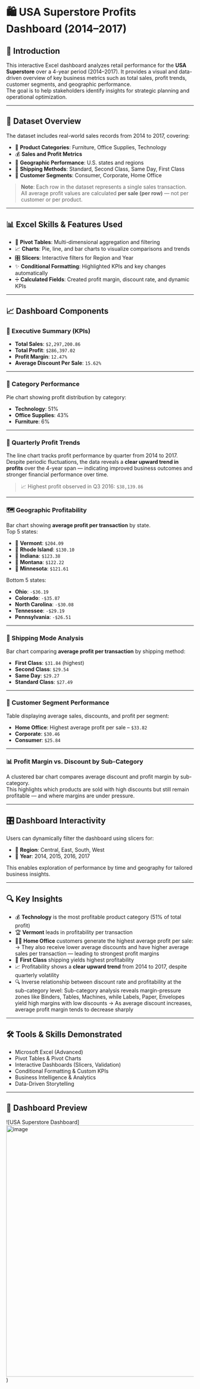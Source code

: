# 🛍 USA Superstore Profits Dashboard (2014–2017)

## 📌 Introduction  
This interactive Excel dashboard analyzes retail performance for the **USA Superstore** over a 4-year period (2014–2017). It provides a visual and data-driven overview of key business metrics such as total sales, profit trends, customer segments, and geographic performance.  
The goal is to help stakeholders identify insights for strategic planning and operational optimization.

---

## 📁 Dataset Overview  
The dataset includes real-world sales records from 2014 to 2017, covering:

- 💼 **Product Categories**: Furniture, Office Supplies, Technology  
- 💰 **Sales and Profit Metrics**  
- 📍 **Geographic Performance**: U.S. states and regions  
- 🚚 **Shipping Methods**: Standard, Second Class, Same Day, First Class  
- 👥 **Customer Segments**: Consumer, Corporate, Home Office  

> **Note**: Each row in the dataset represents a single sales transaction.  
> All average profit values are calculated **per sale (per row)** — not per customer or per product.

---

## 📊 Excel Skills & Features Used

- 📌 **Pivot Tables**: Multi-dimensional aggregation and filtering  
- 📈 **Charts**: Pie, line, and bar charts to visualize comparisons and trends  
- 🎛️ **Slicers**: Interactive filters for Region and Year  
- ✨ **Conditional Formatting**: Highlighted KPIs and key changes automatically  
- ➗ **Calculated Fields**: Created profit margin, discount rate, and dynamic KPIs  

---

## 📈 Dashboard Components

### 🧾 Executive Summary (KPIs)
- **Total Sales**: `$2,297,200.86`  
- **Total Profit**: `$286,397.02`  
- **Profit Margin**: `12.47%`  
- **Average Discount Per Sale**: `15.62%`

---

### 📎 Category Performance  
Pie chart showing profit distribution by category:
- **Technology**: 51%  
- **Office Supplies**: 43%  
- **Furniture**: 6%

---

### 📅 Quarterly Profit Trends  
The line chart tracks profit performance by quarter from 2014 to 2017.  
Despite periodic fluctuations, the data reveals a **clear upward trend in profits** over the 4-year span — indicating improved business outcomes and stronger financial performance over time.  
> 📈 Highest profit observed in Q3 2016: `$38,139.86`

---

### 🗺 Geographic Profitability  
Bar chart showing **average profit per transaction** by state.  
Top 5 states:
- 🥇 **Vermont**: `$204.09`  
- 🥈 **Rhode Island**: `$130.10`  
- 🥉 **Indiana**: `$123.38`  
- 🏅 **Montana**: `$122.22`  
- 🏅 **Minnesota**: `$121.61`

Bottom 5 states:
- **Ohio**: `-$36.19`  
- **Colorado**: `-$35.87`  
- **North Carolina**: `-$30.08`  
- **Tennessee**: `-$29.19`  
- **Pennsylvania**: `-$26.51`

---

### 🚚 Shipping Mode Analysis  
Bar chart comparing **average profit per transaction** by shipping method:
- **First Class**: `$31.84` (highest)  
- **Second Class**: `$29.54`  
- **Same Day**: `$29.27`  
- **Standard Class**: `$27.49`

---

### 👤 Customer Segment Performance  
Table displaying average sales, discounts, and profit per segment:
- **Home Office**: Highest average profit per sale – `$33.82`  
- **Corporate**: `$30.46`  
- **Consumer**: `$25.84`  

---

### 📊 Profit Margin vs. Discount by Sub-Category  
A clustered bar chart compares average discount and profit margin by sub-category.  
This highlights which products are sold with high discounts but still remain profitable — and where margins are under pressure.

---

## 🎛 Dashboard Interactivity  
Users can dynamically filter the dashboard using slicers for:
- 📍 **Region**: Central, East, South, West  
- 📅 **Year**: 2014, 2015, 2016, 2017  

This enables exploration of performance by time and geography for tailored business insights.

---

## 🔍 Key Insights

- 💰 **Technology** is the most profitable product category (51% of total profit)  
- 🏆 **Vermont** leads in profitability per transaction  
- 🧑‍💼 **Home Office** customers generate the highest average profit per sale:
→ They also receive lower average discounts and have higher average sales per transaction — leading to strongest profit margins  
- 🚚 **First Class** shipping yields highest profitability  
- 📈 Profitability shows a **clear upward trend** from 2014 to 2017, despite quarterly volatility  
- 🔍 Inverse relationship between discount rate and profitability at the sub-category level:
Sub-category analysis reveals margin-pressure zones like Binders, Tables, Machines, while Labels, Paper, Envelopes yield high margins with low discounts
→ As average discount increases, average profit margin tends to decrease sharply 

---

## 🛠 Tools & Skills Demonstrated

- Microsoft Excel (Advanced)  
- Pivot Tables & Pivot Charts  
- Interactive Dashboards (Slicers, Validation)  
- Conditional Formatting & Custom KPIs  
- Business Intelligence & Analytics  
- Data-Driven Storytelling

---

## 📸 Dashboard Preview  
![USA Superstore Dashboard]<img width="1870" height="674" alt="image" src="https://github.com/user-attachments/assets/525094e1-5015-4f23-8de7-954b91bbc4e6" />
) 
